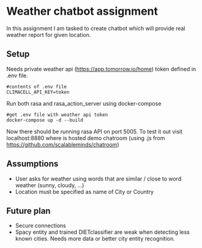 # Weather chatbot assignment

In this assignment I am tasked to create chatbot which will provide real weather report for given location.

## Setup

Needs private weather api (https://app.tomorrow.io/home) token defined in .env file. 
```dotenv
#contents of .env file
CLIMACELL_API_KEY=token
```
Run both rasa and rasa_action_server using docker-compose
```
#get .env file with weather api token
docker-compose up -d --build
```

Now there should be running rasa API on port 5005. To test it out visit localhost:8880 where is hosted demo chatroom (using .js from https://github.com/scalableminds/chatroom)

## Assumptions

- User asks for weather using words that are similar / close to word weather (sunny, cloudy, ...)
- Location must be specified as name of City or Country

## Future plan

- Secure connections
- Spacy entity and trained DIETclassifier are weak when detecting less known cities. Needs more data or better city entity recognition.
